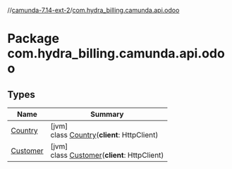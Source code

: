 //[camunda-7.14-ext-2](../../index.md)/[com.hydra_billing.camunda.api.odoo](index.md)

# Package com.hydra_billing.camunda.api.odoo

## Types

| Name | Summary |
|---|---|
| [Country](-country/index.md) | [jvm]<br>class [Country](-country/index.md)(**client**: HttpClient) |
| [Customer](-customer/index.md) | [jvm]<br>class [Customer](-customer/index.md)(**client**: HttpClient) |
